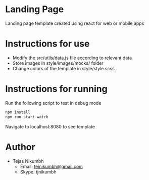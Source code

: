 # Landing Page
  Landing page template created using react for web or mobile apps

# Instructions for use

  - Modify the src/utils/data.js file according to relevant data
  - Store images in style/images/mocks/ folder
  - Change colors of the template in style/style.scss

# Instructions for running

Run the following script to test in debug mode
``` javascript
npm install
npm run start-watch
```
Navigate to localhost:8080 to see template

# Author  
  - Tejas Nikumbh
    - Email: tejnikumbh@gmail.com
    - Skype: tjnikumbh
